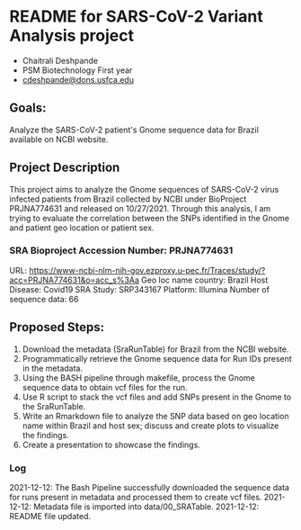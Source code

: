 # README for SARS-CoV-2 Variant Analysis project

* Chaitrali Deshpande
* PSM Biotechnology First year
* cdeshpande@dons.usfca.edu

## Goals:
Analyze the SARS-CoV-2 patient's Gnome sequence data for Brazil available on NCBI website.

## Project Description
This project aims to analyze the Gnome sequences of SARS-CoV-2 virus infected patients from Brazil collected by NCBI under BioProject PRJNA774631 and released on 10/27/2021. 
Through this analysis, I am trying to evaluate the correlation between the SNPs identified in the Gnome and patient geo location or patient sex.

### SRA Bioproject Accession Number: PRJNA774631
URL: https://www-ncbi-nlm-nih-gov.ezproxy.u-pec.fr/Traces/study/?acc=PRJNA774631&o=acc_s%3Aa
Geo loc name country: Brazil
Host Disease: Covid19
SRA Study: SRP343167
Platform: Illumina
Number of sequence data: 66

## Proposed Steps: 
1. Download the metadata (SraRunTable) for Brazil from the NCBI website. 
2. Programmatically retrieve the Gnome sequence data for Run IDs present in the metadata. 
3. Using the BASH pipeline through makefile, process the Gnome sequence data to obtain vcf files for the run. 
4. Use R script to stack the vcf files and add SNPs present in the Gnome to the SraRunTable. 
5. Write an Rmarkdown file to analyze the SNP data based on geo location name within Brazil and host sex; discuss and create plots to visualize the findings. 
6. Create a presentation to showcase the findings.

### Log
2021-12-12: The Bash Pipeline successfully downloaded the sequence data for runs present in metadata and processed them to create vcf files.
2021-12-12: Metadata file is imported into data/00_SRATable.
2021-12-12: README file updated.
